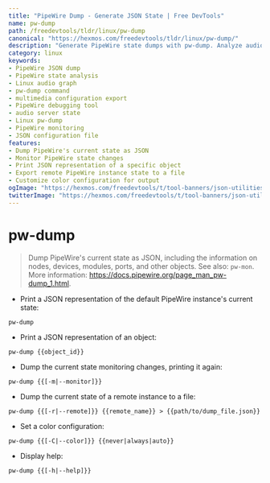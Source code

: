 ```yaml
---
title: "PipeWire Dump - Generate JSON State | Free DevTools"
name: pw-dump
path: /freedevtools/tldr/linux/pw-dump
canonical: "https://hexmos.com/freedevtools/tldr/linux/pw-dump/"
description: "Generate PipeWire state dumps with pw-dump. Analyze audio graph configurations and debug multimedia setups using command line. Free online tool, no registration required."
category: linux
keywords:
- PipeWire JSON dump
- PipeWire state analysis
- Linux audio graph
- pw-dump command
- multimedia configuration export
- PipeWire debugging tool
- audio server state
- Linux pw-dump
- PipeWire monitoring
- JSON configuration file
features:
- Dump PipeWire's current state as JSON
- Monitor PipeWire state changes
- Print JSON representation of a specific object
- Export remote PipeWire instance state to a file
- Customize color configuration for output
ogImage: "https://hexmos.com/freedevtools/t/tool-banners/json-utilities-banner.png"
twitterImage: "https://hexmos.com/freedevtools/t/tool-banners/json-utilities-banner.png"
---
```


# pw-dump

> Dump PipeWire's current state as JSON, including the information on nodes, devices, modules, ports, and other objects.
> See also: `pw-mon`.
> More information: <https://docs.pipewire.org/page_man_pw-dump_1.html>.

- Print a JSON representation of the default PipeWire instance's current state:

`pw-dump`

- Print a JSON representation of an object:

`pw-dump {{object_id}}`

- Dump the current state monitoring changes, printing it again:

`pw-dump {{[-m|--monitor]}}`

- Dump the current state of a remote instance to a file:

`pw-dump {{[-r|--remote]}} {{remote_name}} > {{path/to/dump_file.json}}`

- Set a color configuration:

`pw-dump {{[-C|--color]}} {{never|always|auto}}`

- Display help:

`pw-dump {{[-h|--help]}}`
